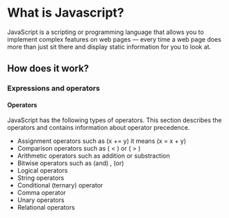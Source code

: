 # What is Javascript?
JavaScript is a scripting or programming language that allows you to implement complex features on web pages — every time a web page does more than just sit there and display static information for you to look at.
## How does it work?
### Expressions and operators

#### Operators
JavaScript has the following types of operators. This section describes the operators and contains information about operator precedence.

- Assignment operators such as (x += y)	it means (x = x + y)
- Comparison operators such as ( < ) or  ( > )
- Arithmetic operators such as addition or substraction
- Bitwise operators such as (and) , (or) 
- Logical operators
- String operators
- Conditional (ternary) operator
- Comma operator
- Unary operators
- Relational operators